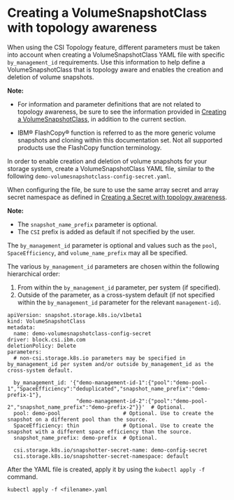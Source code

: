 # Creating a VolumeSnapshotClass with topology awareness

When using the CSI Topology feature, different parameters must be taken into account when creating a VolumeSnapshotClass YAML file with specific `by_management_id` requirements. Use this information to help define a VolumeSnapshotClass that is topology aware and enables the creation and deletion of volume snapshots.

**Note:** 
  - For information and parameter definitions that are not related to topology awareness, be sure to see the information provided in [Creating a VolumeSnapshotClass](csi_ug_config_create_vol_snapshotclass.md), in addition to the current section.
  
  - IBM® FlashCopy® function is referred to as the more generic volume snapshots and cloning within this documentation set. Not all supported products use the FlashCopy function terminology.

In order to enable creation and deletion of volume snapshots for your storage system, create a VolumeSnapshotClass YAML file, similar to the following `demo-volumesnapshotclass-config-secret.yaml`.

When configuring the file, be sure to use the same array secret and array secret namespace as defined in [Creating a Secret with topology awareness](csi_ug_config_create_secret_topology.md).

**Note:**
  - The `snapshot_name_prefix` parameter is optional.
  - The `CSI` prefix is added as default if not specified by the user.

  The `by_management_id` parameter is optional and values such as the `pool`, `SpaceEfficiency`, and `volume_name_prefix` may all be specified.

The various `by_management_id` parameters are chosen within the following hierarchical order:
1. From within the `by_management_id` parameter, per system (if specified).
2. Outside of the parameter, as a cross-system default (if not specified within the `by_management_id` parameter for the relevant `management-id`).
    
```
apiVersion: snapshot.storage.k8s.io/v1beta1
kind: VolumeSnapshotClass
metadata:
  name: demo-volumesnapshotclass-config-secret
driver: block.csi.ibm.com
deletionPolicy: Delete
parameters:
  # non-csi.storage.k8s.io parameters may be specified in by_management_id per system and/or outside by_management_id as the cross-system default.

  by_management_id: '{"demo-management-id-1":{"pool":"demo-pool-1","SpaceEfficiency":"deduplicated","snapshot_name_prefix":"demo-prefix-1"},
                      "demo-management-id-2":{"pool":"demo-pool-2","snapshot_name_prefix":"demo-prefix-2"}}'  # Optional.
  pool: demo-pool                    # Optional. Use to create the snapshot on a different pool than the source.
  SpaceEfficiency: thin              # Optional. Use to create the snapshot with a different space efficiency than the source.
  snapshot_name_prefix: demo-prefix  # Optional.

  csi.storage.k8s.io/snapshotter-secret-name: demo-config-secret
  csi.storage.k8s.io/snapshotter-secret-namespace: default
```

After the YAML file is created, apply it by using the `kubectl apply -f` command.

```
kubectl apply -f <filename>.yaml
```